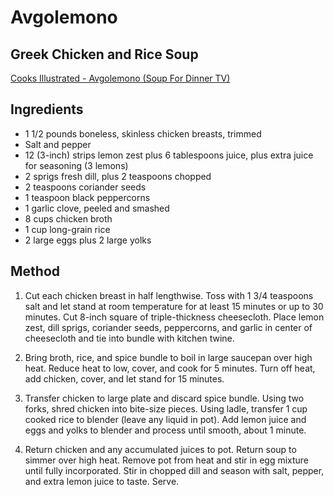 # Avgolemono
## Greek Chicken and Rice Soup
[Cooks Illustrated - Avgolemono (Soup For Dinner TV)](https://www.cooksillustrated.com/recipes/9476-greek-chicken-and-rice-soup-with-egg-and-lemon-avgolemono)

## Ingredients
- 1 1/2 pounds boneless, skinless chicken breasts, trimmed
- Salt and pepper
- 12 (3-inch) strips lemon zest plus 6 tablespoons juice, plus extra juice for seasoning (3 lemons)
- 2 sprigs fresh dill, plus 2 teaspoons chopped
- 2 teaspoons coriander seeds
- 1 teaspoon black peppercorns
- 1 garlic clove, peeled and smashed
- 8 cups chicken broth
- 1 cup long-grain rice
- 2 large eggs plus 2 large yolks

## Method
1. Cut each chicken breast in half lengthwise. Toss with 1 3/4 teaspoons salt and let stand at room temperature for at least 15 minutes or up to 30 minutes. Cut 8-inch square of triple-thickness cheesecloth. Place lemon zest, dill sprigs, coriander seeds, peppercorns, and garlic in center of cheesecloth and tie into bundle with kitchen twine.

2. Bring broth, rice, and spice bundle to boil in large saucepan over high heat. Reduce heat to low, cover, and cook for 5 minutes. Turn off heat, add chicken, cover, and let stand for 15 minutes.

3. Transfer chicken to large plate and discard spice bundle. Using two forks, shred chicken into bite-size pieces. Using ladle, transfer 1 cup cooked rice to blender (leave any liquid in pot). Add lemon juice and eggs and yolks to blender and process until smooth, about 1 minute.

4. Return chicken and any accumulated juices to pot. Return soup to simmer over high heat. Remove pot from heat and stir in egg mixture until fully incorporated. Stir in chopped dill and season with salt, pepper, and extra lemon juice to taste. Serve.

